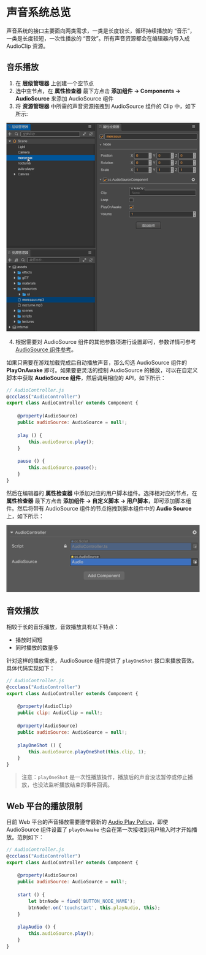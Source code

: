 # 声音系统总览

声音系统的接口主要面向两类需求，一类是长度较长，循环持续播放的 “音乐”，一类是长度较短，一次性播放的 “音效”。所有声音资源都会在编辑器内导入成 AudioClip 资源。

## 音乐播放
1. 在 **层级管理器** 上创建一个空节点
2. 选中空节点，在 **属性检查器** 最下方点击 **添加组件 -> Components -> AudioSource** 来添加 AudioSource 组件
3. 将 **资源管理器** 中所需的声音资源拖拽到 AudioSource 组件的 Clip 中，如下所示:

![](audio/audiocilp.gif)

4. 根据需要对 AudioSource 组件的其他参数项进行设置即可，参数详情可参考 [AudioSource 组件参考](./audiosource.md)。

如果只需要在游戏加载完成后自动播放声音，那么勾选 AudioSource 组件的 **PlayOnAwake** 即可。如果要更灵活的控制 AudioSource 的播放，可以在自定义脚本中获取 **AudioSource 组件**，然后调用相应的 API，如下所示：

```javascript
// AudioController.js
@ccclass("AudioController")
export class AudioController extends Component { 
    
    @property(AudioSource)
    public audioSource: AudioSource = null!;

    play () {
        this.audioSource.play();
    }

    pause () {
        this.audioSource.pause();
    }
}
```

然后在编辑器的 **属性检查器** 中添加对应的用户脚本组件。选择相对应的节点，在 **属性检查器** 最下方点击 **添加组件 -> 自定义脚本 -> 用户脚本**，即可添加脚本组件。然后将带有 AudioSource 组件的节点拖拽到脚本组件中的 **Audio Source** 上，如下所示：

![](audio/audiocontroller.png)

## 音效播放
相较于长的音乐播放，音效播放具有以下特点：
- 播放时间短
- 同时播放的数量多

针对这样的播放需求，AudioSource 组件提供了 `playOneShot` 接口来播放音效。具体代码实现如下：

```javascript
// AudioController.js
@ccclass("AudioController")
export class AudioController extends Component {     

    @property(AudioClip)
    public clip: AudioClip = null!;   

    @property(AudioSource)
    public audioSource: AudioSource = null!;

    playOneShot () {
        this.audioSource.playOneShot(this.clip, 1);
    }
}
```

> 注意：`playOneShot` 是一次性播放操作，播放后的声音没法暂停或停止播放，也没法监听播放结束的事件回调。

## Web 平台的播放限制
目前 Web 平台的声音播放需要遵守最新的 [Audio Play Police](https://www.chromium.org/audio-video/autoplay)，即使 AudioSource 组件设置了 `playOnAwake` 也会在第一次接收到用户输入时才开始播放。范例如下：

```javascript
// AudioController.js
@ccclass("AudioController")
export class AudioController extends Component {      

    @property(AudioSource)
    public audioSource: AudioSource = null!;

    start () {
        let btnNode = find('BUTTON_NODE_NAME');
        btnNode!.on('touchstart', this.playAudio, this);
    }
    
    playAudio () {
        this.audioSource.play();
    }
}
```
